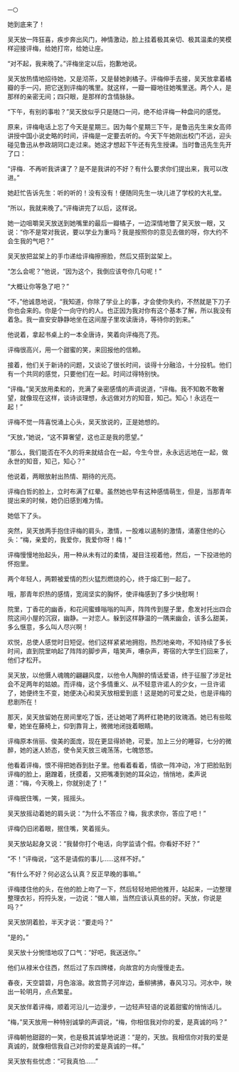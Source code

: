     一〇 

   她到底来了！

   吴天放一阵狂喜，疾步奔出风门，神情激动，脸上挂着极其亲切、极其温柔的笑模样迎接评梅，给她打帘，给她让座。

   “对不起，我来晚了。”评梅坐定以后，抱歉地说。

   吴天放热情地招待她，又是沏茶，又是替她剥橘子。评梅伸手去接，吴天放拿着橘瓣的手一闪，把它送到评梅的嘴里。就这样，一瓣一瓣地往她嘴里送。两个人，是那样的亲密无间；四只眼，是那样的含情脉脉。

   “下午，有别的事啦？”吴天放似乎只是随口一问，绝不给评梅一种盘问的感觉。

   原来，评梅电话上忘了今天是星期三。因为每个星期三下午，是鲁迅先生来女高师讲授中国小说史略的时间，评梅是一定要去听的。今天下午她刚出校门不远，迎头碰见鲁迅从参政胡同口走过来。她这才想起下午还有先生授课。当时鲁迅先生先开了口：

   “评梅．不再听我讲课了？是不是我讲的不好？有什么要求你们提出来，我可以改进。”

   她赶忙告诉先生：听的听的！没有没有！便随同先生一块儿进了学校的大礼堂。

   “所以，我就来晚了。”评梅讲完了以后，这样说。

   她一边咀嚼吴天放送到她嘴里的最后一瓣橘子，一边深情地瞥了吴天放一眼，又说：“你不是常对我说，要以学业为重吗？我是按照你的意见去做的呀，你大约不会生我的气吧？”

   吴天放把盆架上的手巾递给评梅擦擦脸，然后又搭到盆架上。

   “怎么会呢？”他说，“因为这个，我倒应该夸你几句呢！”

   “大概让你等急了吧？”

   “不，”他诚恳地说，“我知道，你除了学业上的事，才会使你失约，不然就是下刀子你也会来的。你是个一向守约的人。也正因为我对你有这个基本了解，所以我没有着急。我一直安安静静地坐在这间屋子里攻读唐诗，等待你的到来。”

   他说着，拿起书桌上的一本全唐诗，笑着向评梅亮了亮。

   评梅很高兴，用一个甜蜜的笑，来回报他的信赖。

   接着，他们关于新诗的问题，又谈论了很长时间，谈得十分融洽，十分投机。他们有一个共同的感觉，只要他们在一起。时间过得特别快。

   “评梅。”吴天放用柔和的，充满了亲密感情的声调说道，“评梅。我不知敢不敢奢望，就像现在这样，谈诗谈理想，永远做对方的知音，知己。知心！永远在一起！”

   评梅不觉一阵喜悦涌上心头，吴天放说的，正是她想的。

   “天放，”她说，“这不算奢望，这也正是我的愿望。”

   “那么，我们能否在不久的将来就结合在一起，今生今世，永永远远地在一起，做永世的知音，知己，知心？”

   他说着，两眼放射出热情、期待的光亮。

   评梅白哲的脸上，立时布满了红晕。虽然她也早有这种感情萌生，但是，当那青年提出来的时候，她仍旧感到难为情。

   她低下了头。

   突然，吴天放两手抱住评梅的肩头，激情，一股难以遏制的激情，涌塞住他的心头：“梅，亲爱的，我爱你，我爱你呀！梅！”

   评梅慢慢地抬起头，用一种从未有过的柔情，凝目注视着他，然后，一下投进他的怀抱里。

   两个年轻人，两颗被爱情的烈火猛烈燃烧的心，终于熔汇到一起了。

   哦，那青年炽热的感情，宽阔坚实的胸怀，使评梅感到了多少快慰啊！

   院里，丁香花的幽香，和花间蜜蜂嗡嗡的叫声，阵阵传到屋子里，愈发衬托出四合院这间小屋的沉寂，幽静。一对恋人。躲到这样静温的一隅来幽会，该多么甜美，多么惬意，多么叫人尽兴啊！

   欢悦，总使人感觉时日短促。他们这样紧紧地拥抱，热烈地亲吻，不知持续了多长时间，直到院里响起了阵阵的脚步声，嘻笑声，嘈杂声，寄宿的大学生们回来了，他们才松开。

   吴天放，以他慑人魂魄的翩翩风度，以他令人陶醉的情话爱语，终于征服了涉足社会不足两年的姑娘。而评梅，这个多情重义、从不轻意许诺人的少女，一旦许诺了，她便终生不变，她便决心和吴天放相爱到底！这是她的可爱之处，也是评梅的悲剧所在！

   那天，吴天放留她在房间里吃了饭，还让她喝了两杯红艳艳的玫瑰酒。她已有些眩晕，她坐在藤椅上，仰到靠背上，微微地闭拢着眼睛。

   评梅原本俏丽、俊美的面庞，现在更显得娇艳，可爱。加上三分的睡容，七分的微醉，她的迷人娇态，使令吴天放三魂荡荡，七魄悠悠。

   他看着评梅，恨不得把她吞到肚子里。他看着看着，情欲一阵冲动，冷丁把脸贴到评梅的脸上，磨蹭着，抚摸着，又把嘴凑到她的耳朵边，悄悄地，柔声说道：“梅，今天晚上，你就别走了！”

   评梅抿住嘴，一笑，摇摇头。

   吴天放摇动着她的肩头说：“为什么不答应？梅，我求求你，答应了吧！”

   评梅仍旧闭着眼，抿住嘴，笑着摇头。

   吴天放站起身又说：“我替你打个电话，向学监请个假。你看好不好？”

   “不！”评梅说，“这不是请假的事儿……这样不好。”

   “有什么不好？何必这么认真？反正早晚的事嘛。”

   评梅搂住他的头，在他的脸上吻了一下，然后轻轻地把他推开，站起来，一边整理整理衣衫，捋捋头发，一边说：“做人嘛，当然应该认真些的好。天放，你说是吗？”

   吴天放阴着脸，半天才说：“要走吗？”

   “是的。”

   吴天放十分惋惜地叹了口气：“好吧，我送送你。”

   他们从禄米仓往西，然后过了东四牌楼，向故宫的方向慢慢走去。

   春夜，天空碧碧，月色溶溶。故宫筒子河岸边，垂柳拂拂，春风习习。河水中，映出一轮明月，点点繁星。

   吴天放伴着评梅，顺着河沿儿一边漫步，一边轻声轻语的说着甜蜜的悄悄话儿。

   “梅，”吴天放用一种特别诚挚的声调说，“梅，你相信我对你的爱，是真诚的吗？”

   评梅朝他甜甜的一笑，也是极其诚挚地说道：“是的，天放。我相信你对我的爱是真诚的，就像相信我自己对你的爱是真诚的一样。”

   吴天放有些忧虑：“可我真怕……”

